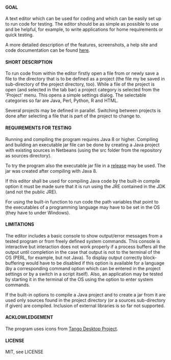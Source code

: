 <h4>GOAL</h4>
<p>
A text editor which can be used for coding and which can be easily set up to run code for
testing. The editor should be as simple as possible to use and be helpful, for example, to
write applications for home requirements or quick testing.
<br>
<p>
A more detailed description of the features, screenshots, a help site and code documentation
can be found <a href="https://eadgyth.github.io/Programming-Editor/">here</a>.
<br>
<h4>SHORT DESCRIPTION</h4>
<p>
To run code from within the editor firstly open a file from or newly save a file to the
directory that is to be defined as a project (the file my be saved in sub-directory of the
project directory, too). While a file of the project is open (and selected in the tab bar)
a project category is selected from the 'Project' menu. This opens a simple settings dialog.
The selectable categories so far are Java, Perl, Python, R and HTML.
<p>
Several projects may be defined in parallel. Switching between projects is done after
selecting a file that is part of the project to change to.
<br>
<h4>REQUIREMENTS FOR TESTING</h4>
<p>
Running and compiling the program requires Java 8 or higher. Compiling and building an
executable jar file can be done by creating a Java project with existing sources in Netbeans
(using the src folder from the repository as sources directory).
<p> 
To try the program also the executable jar file in a
<a href="https://github.com/Eadgyth/Programming-Editor/releases">release</a> may be used. The
jar was created after compiling with Java 8.
<p>
If this editor shall be used for compiling Java code by the built-in compile option it must
be made sure that it is run using the JRE contained in the JDK (and not the public JRE).
<p>
For using the built-in function to run code the path variables that point to the executables
of a programming language may have to be set in the OS (they have to under Windows).
<br>
<h4>LIMITATIONS</h4>
<p>
The editor includes a basic console to show output/error messages from a tested program
or from freely defined system commands. This console is interactive but interaction does
not work properly if a process buffers all the output until completion in the case that
output is not to the terminal of the OS (PERL, for example, but not Java). To display
output correctly block-buffering would have to be disabled if this option is available
for a language (by a corresponding command option which can be entered in the project
settings or by a switch in a script itself). Also, an application may be tested by starting
it in the terminal of the OS using the option to enter system commands.
<p>
If the built-in options to compile a Java project and to create a jar from it are used only
sources found in the project directory (or a sources sub-directory if given) are compiled.
Inclusion of external libraries is so far not supported.
<br>
<h4>ACKLOWLEDGEMENT</h4>
<p>
The program uses icons from
<a href="https://github.com/Distrotech/tango-icon-theme">Tango Desktop Project</a>.
<br>
<h4>LICENSE</h4>
<p>
MIT, see LICENSE<br>

